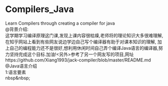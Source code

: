 # Compilers_Java
Learn Compilers through creating a compiler for java
<br>
@背景介绍:
<br>
这学期学习编译原理这门课,发现上课内容很枯燥,老师将的理论知识大多很难理解,在知乎网站上看到有些网友说边学边自己写个编译器有助于对课本知识的理解,
加上自己的编程能力还不是很好,想利用休闲时间自己弄个编译Java语言的编译器,努力坚持完成这个目标.加油!<另外>参考了另一个网友写的项目,网址https://github.com/Xiang1993/jack-compiler/blob/master/README.md
<br>
@Java语言介绍
<br>
1:语言要素
<br>
nbsp&amp;nbsp;
<br>
<br>
<br>
<br>
<br>
<br>
